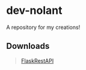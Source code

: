 # dev-nolant
A repository for my creations!
## Downloads
> [FlaskRestAPI](https://downgit.github.io/#/home?url=https://github.com/New-UCCS/dev-nolant/tree/main/FlaskRestApi)

